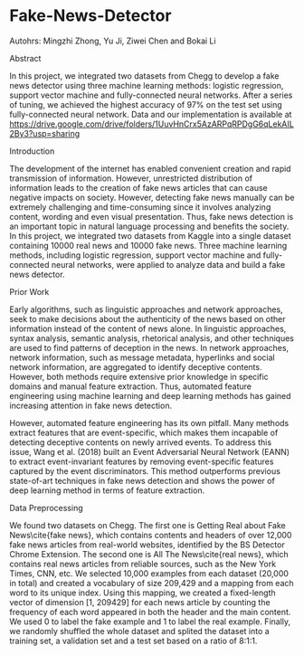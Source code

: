 # Fake-News-Detector

Autohrs: Mingzhi Zhong, Yu Ji, Ziwei Chen and Bokai Li

Abstract

In this project, we integrated two datasets from Chegg to develop a fake news detector using three machine learning methods: logistic regression, support vector machine and fully-connected neural networks.
After a series of tuning, we achieved the highest accuracy of 97\% on the test set using fully-connected neural network. Data and our implementation is available at https://drive.google.com/drive/folders/1UuvHnCrx5AzARPqRPDgG6qLekAIL2By3?usp=sharing

Introduction

The development of the internet has enabled convenient creation and rapid transmission of information. 
However, unrestricted distribution of information leads to the creation of fake news articles that can cause negative impacts on society.
However, detecting fake news manually can be extremely challenging and time-consuming since it involves analyzing content, wording and even visual presentation. 
Thus, fake news detection is an important topic in natural language processing and benefits the society.
In this project, we integrated two datasets from Kaggle into a single dataset containing 10000 real news and 10000 fake news.
Three machine learning methods, including logistic regression, support vector machine and fully-connected neural networks, were applied to analyze data and build a fake news detector.

Prior Work

Early algorithms, such as linguistic approaches and network approaches, seek to make decisions about the authenticity of the news based on other information instead of the content of news alone. In linguistic approaches, syntax analysis, semantic analysis, rhetorical analysis, and other techniques are used to find patterns of deception in the news. In network approaches, network information, such as message metadata, hyperlinks and social network information, are aggregated to identify deceptive contents. However, both methods require extensive prior knowledge in specific domains and manual feature extraction. Thus, automated feature engineering using machine learning and deep learning methods has gained increasing attention in fake news detection. 

However, automated feature engineering has its own pitfall. Many methods extract features that are event-specific, which makes them incapable of detecting deceptive contents on newly arrived events. To address this issue, Wang et al. (2018) built an Event Adversarial Neural Network (EANN) to extract event-invariant features by removing event-specific features captured by the event discriminators. This method outperforms previous state-of-art techniques in fake news detection and shows the power of deep learning method in terms of feature extraction. 

Data Preprocessing

We found two datasets on Chegg. The first one is Getting Real about Fake News\cite{fake news}, which contains contents and headers of over 12,000 fake news articles from real-world websites, identified by the BS Detector Chrome Extension. The second one is All The News\cite{real news}, which contains real news articles from reliable sources, such as the New York Times, CNN, etc. We selected 10,000 examples from each dataset (20,000 in total) and created a vocabulary of size 209,429 and a mapping from each word to its unique index. Using this mapping, we created a fixed-length vector of dimension [1, 209429] for each news article by counting the frequency of each word appeared in both the header and the main content. We used 0 to label the fake example and 1 to label the real example. Finally, we randomly shuffled the whole dataset and splited the dataset into a training set, a validation set and a test set based on a ratio of 8:1:1.


